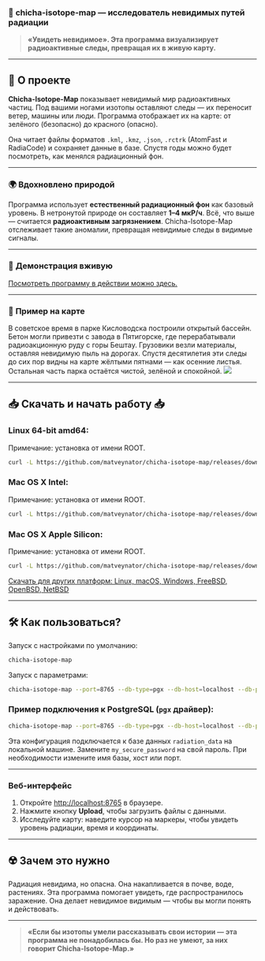 ### 🌌 **chicha-isotope-map** — исследователь невидимых путей радиации

> **«Увидеть невидимое». Эта программа визуализирует радиоактивные следы, превращая их в живую карту.**

---

## 📖 **О проекте**

**Chicha-Isotope-Map** показывает невидимый мир радиоактивных частиц. Под вашими ногами изотопы оставляют следы — их переносит ветер, машины или люди. Программа отображает их на карте: от зелёного (безопасно) до красного (опасно).

Она читает файлы форматов `.kml`, `.kmz`, `.json`, `.rctrk` (AtomFast и RadiaCode) и сохраняет данные в базе. Спустя годы можно будет посмотреть, как менялся радиационный фон.

---

### 🌍 **Вдохновлено природой**

Программа использует **естественный радиационный фон** как базовый уровень. В нетронутой природе он составляет **1–4 мкР/ч**. Всё, что выше — считается **радиоактивным загрязнением**. Chicha-Isotope-Map отслеживает такие аномалии, превращая невидимые следы в видимые сигналы.

---

### 📸 **Демонстрация вживую**

<a href="https://jutsa.ru" target="_blank">Посмотреть программу в действии можно здесь.</a>

---

### 📸 **Пример на карте**

В советское время в парке Кисловодска построили открытый бассейн. Бетон могли привезти с завода в Пятигорске, где перерабатывали радиоакционную руду с горы Бештау. Грузовики везли материалы, оставляя невидимую пыль на дорогах. Спустя десятилетия эти следы до сих пор видны на карте жёлтыми пятнами — как осенние листья. Остальная часть парка остаётся чистой, зелёной и спокойной. <img src="https://repository-images.githubusercontent.com/870016860/11fd6abc-fe8b-4cd8-95c2-df1c631c8762">

---

## 📥 **Скачать и начать работу** 📥

### Linux 64-bit amd64:

Примечание: установка от имени ROOT.

```bash
curl -L https://github.com/matveynator/chicha-isotope-map/releases/download/latest/chicha-isotope-map_linux_amd64 > /usr/local/bin/chicha-isotope-map; chmod +x /usr/local/bin/chicha-isotope-map; chicha-isotope-map --version;
```

### Mac OS X Intel:

Примечание: установка от имени ROOT.

```bash
curl -L https://github.com/matveynator/chicha-isotope-map/releases/download/latest/chicha-isotope-map_darwin_amd64 > /usr/local/bin/chicha-isotope-map; chmod +x /usr/local/bin/chicha-isotope-map; chicha-isotope-map --version;
```

### Mac OS X Apple Silicon:

Примечание: установка от имени ROOT.

```bash
curl -L https://github.com/matveynator/chicha-isotope-map/releases/download/latest/chicha-isotope-map_darwin_amd64 > /usr/local/bin/chicha-isotope-map; chmod +x /usr/local/bin/chicha-isotope-map; chicha-isotope-map --version;
```

[Скачать для других платформ: Linux, macOS, Windows, FreeBSD, OpenBSD, NetBSD](https://github.com/matveynator/chicha-isotope-map/releases/tag/latest)

---

## 🛠 **Как пользоваться?**

Запуск с настройками по умолчанию:

```bash
chicha-isotope-map
```

Запуск с параметрами:

```bash
chicha-isotope-map --port=8765 --db-type=pgx --db-host=localhost --db-port=5432 --db-user=postgres --db-pass=yourpassword --db-name=isotope_db --pg-ssl-mode=prefer
```

### Пример подключения к PostgreSQL (`pgx` драйвер):

```bash
chicha-isotope-map --port=8765 --db-type=pgx --db-host=localhost --db-port=5432 --db-user=postgres --db-pass=my_secure_password --db-name=radiation_data --pg-ssl-mode=require
```

Эта конфигурация подключается к базе данных `radiation_data` на локальной машине. Замените `my_secure_password` на свой пароль. При необходимости измените имя базы, хост или порт.

---

### Веб-интерфейс

1. Откройте [http://localhost:8765](http://localhost:8765) в браузере.
2. Нажмите кнопку **Upload**, чтобы загрузить файлы с данными.
3. Исследуйте карту: наведите курсор на маркеры, чтобы увидеть уровень радиации, время и координаты.

---

## ☢️ **Зачем это нужно**

Радиация невидима, но опасна. Она накапливается в почве, воде, растениях. Эта программа помогает увидеть, где распространилось заражение. Она делает невидимое видимым — чтобы вы могли понять и действовать.

---

> **«Если бы изотопы умели рассказывать свои истории — эта программа не понадобилась бы. Но раз не умеют, за них говорит Chicha-Isotope-Map.»**

